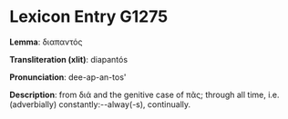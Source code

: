 # Lexicon Entry G1275

**Lemma**: διαπαντός

**Transliteration (xlit)**: diapantós

**Pronunciation**: dee-ap-an-tos'

**Description**:
from διά and the genitive case of πᾶς; through all time, i.e. (adverbially) constantly:--alway(-s), continually.
